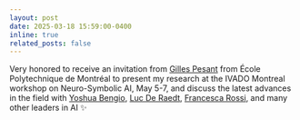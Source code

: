 ```yaml
---
layout: post
date: 2025-03-18 15:59:00-0400
inline: true
related_posts: false
---
```


Very honored to receive an invitation from <a href='#'>Gilles Pesant</a> from École Polytechnique de Montréal
to present my research at the IVADO Montreal workshop on Neuro-Symbolic AI, May 5-7, and discuss the latest advances in the field with <a href='#'>Yoshua Bengio</a>, <a href='#'>Luc De Raedt</a>, <a href='#'>Francesca Rossi</a>, and many other leaders in AI :sparkles: 
